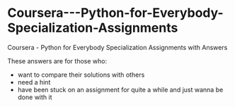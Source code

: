 # Coursera---Python-for-Everybody-Specialization-Assignments
Coursera - Python for Everybody Specialization Assignments with Answers

These answers are for those who:
- want to compare their solutions with others
- need a hint
- have been stuck on an assignment for quite a while and just wanna be done with it
